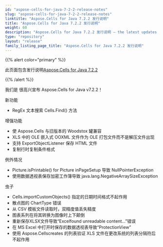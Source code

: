 ```yaml
---
id: "aspose-cells-for-java-7-2-2-release-notes"
slug: "aspose-cells-for-java-7-2-2-release-notes"
linktitle: "Aspose.Cells for Java 7.2.2 发行说明"
title: "Aspose.Cells for Java 7.2.2 发行说明"
weight: 60
description: "Aspose.Cells for Java 7.2.2 发行说明 – the latest updates and fixes."
type: "repository"
layout: "release"
family_listing_page_title: "Aspose.Cells for Java 7.2.2 发行说明"
---
```

{{% alert color="primary" %}} 

此页面包含发行说明[Aspose.Cells for Java 7.2.2](https://releases.aspose.com/cells/java/new-releases/aspose.cells-for-java-7.2.2/)

{{% /alert %}} 

我们是
很高兴宣布 Aspose.Cells for Java v7.2.2！

新功能

- RegEx 文本搜索 Cells.Find() 方法

增强功能

- 使 Aspose.Cells 与旧版本的 Woodstox 罐兼容
- XLS 中的 OLE 嵌入式 OOXML 文件作为 OLE 打包文件而不是解压文件出现
- 支持 ExportObjectListener 保存 HTML 文件
- 复制行时复制条件格式

例外情况

- Picture.isPrintable() for Picture inPageSetup 导致 NullPointerException
- 使用数据透视表保存加密工作簿导致 java.lang.NegativeArraySizeException

虫子

- Cells.importCustomObjects() 指定的日期时间格式不起作用
- 散点图的 ChartType 错误
- 从 CSV 模板文件读取时，双精度值丢失精度
- 图表系列在将其转换为图像时上下颠倒
- 重新保存XLSX文件导致“Excelfound unreadable content…”错误
- 在 MS Excel 中打开时保存的数据透视表导致“ProtectionView”
- 使用 Aspose.Cellscreates 的列表验证 XLS 文件在更改系统的列表分隔符后不起作用

